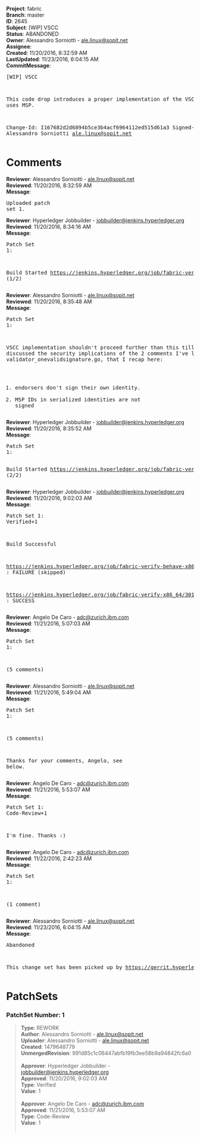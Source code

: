 <strong>Project</strong>: fabric<br><strong>Branch</strong>: master<br><strong>ID</strong>: 2645<br><strong>Subject</strong>: [WIP] VSCC<br><strong>Status</strong>: ABANDONED<br><strong>Owner</strong>: Alessandro Sorniotti - ale.linux@sopit.net<br><strong>Assignee</strong>:<br><strong>Created</strong>: 11/20/2016, 8:32:59 AM<br><strong>LastUpdated</strong>: 11/23/2016, 6:04:15 AM<br><strong>CommitMessage</strong>:<br><pre>[WIP] VSCC

This code drop introduces a proper implementation of the VSCC that uses MSP.

Change-Id: I167682d2d6894b5ce3b4acf6964112ed515d61a3
Signed-off-by: Alessandro Sorniotti <ale.linux@sopit.net>
</pre><h1>Comments</h1><strong>Reviewer</strong>: Alessandro Sorniotti - ale.linux@sopit.net<br><strong>Reviewed</strong>: 11/20/2016, 8:32:59 AM<br><strong>Message</strong>: <pre>Uploaded patch set 1.</pre><strong>Reviewer</strong>: Hyperledger Jobbuilder - jobbuilder@jenkins.hyperledger.org<br><strong>Reviewed</strong>: 11/20/2016, 8:34:16 AM<br><strong>Message</strong>: <pre>Patch Set 1:

Build Started https://jenkins.hyperledger.org/job/fabric-verify-behave-x86_64/1855/ (1/2)</pre><strong>Reviewer</strong>: Alessandro Sorniotti - ale.linux@sopit.net<br><strong>Reviewed</strong>: 11/20/2016, 8:35:48 AM<br><strong>Message</strong>: <pre>Patch Set 1:

VSCC implementation shouldn't proceed further than this till we've discussed the security implications of the 2 comments I've left in validator_onevalidsignature.go, that I recap here:
1) endorsers don't sign their own identity.
2) MSP IDs in serialized identities are not signed</pre><strong>Reviewer</strong>: Hyperledger Jobbuilder - jobbuilder@jenkins.hyperledger.org<br><strong>Reviewed</strong>: 11/20/2016, 8:35:52 AM<br><strong>Message</strong>: <pre>Patch Set 1:

Build Started https://jenkins.hyperledger.org/job/fabric-verify-x86_64/3017/ (2/2)</pre><strong>Reviewer</strong>: Hyperledger Jobbuilder - jobbuilder@jenkins.hyperledger.org<br><strong>Reviewed</strong>: 11/20/2016, 9:02:03 AM<br><strong>Message</strong>: <pre>Patch Set 1: Verified+1

Build Successful 

https://jenkins.hyperledger.org/job/fabric-verify-behave-x86_64/1855/ : FAILURE (skipped)

https://jenkins.hyperledger.org/job/fabric-verify-x86_64/3017/ : SUCCESS</pre><strong>Reviewer</strong>: Angelo De Caro - adc@zurich.ibm.com<br><strong>Reviewed</strong>: 11/21/2016, 5:07:03 AM<br><strong>Message</strong>: <pre>Patch Set 1:

(5 comments)</pre><strong>Reviewer</strong>: Alessandro Sorniotti - ale.linux@sopit.net<br><strong>Reviewed</strong>: 11/21/2016, 5:49:04 AM<br><strong>Message</strong>: <pre>Patch Set 1:

(5 comments)

Thanks for your comments, Angelo, see below.</pre><strong>Reviewer</strong>: Angelo De Caro - adc@zurich.ibm.com<br><strong>Reviewed</strong>: 11/21/2016, 5:53:07 AM<br><strong>Message</strong>: <pre>Patch Set 1: Code-Review+1

I'm fine. Thanks :)</pre><strong>Reviewer</strong>: Angelo De Caro - adc@zurich.ibm.com<br><strong>Reviewed</strong>: 11/22/2016, 2:42:23 AM<br><strong>Message</strong>: <pre>Patch Set 1:

(1 comment)</pre><strong>Reviewer</strong>: Alessandro Sorniotti - ale.linux@sopit.net<br><strong>Reviewed</strong>: 11/23/2016, 6:04:15 AM<br><strong>Message</strong>: <pre>Abandoned

This change set has been picked up by https://gerrit.hyperledger.org/r/#/c/2581/</pre><h1>PatchSets</h1><h3>PatchSet Number: 1</h3><blockquote><strong>Type</strong>: REWORK<br><strong>Author</strong>: Alessandro Sorniotti - ale.linux@sopit.net<br><strong>Uploader</strong>: Alessandro Sorniotti - ale.linux@sopit.net<br><strong>Created</strong>: 1479648779<br><strong>UnmergedRevision</strong>: 991d85c1c06447abfb19fb3ee58b9a94842fc6a0<br><br><strong>Approver</strong>: Hyperledger Jobbuilder - jobbuilder@jenkins.hyperledger.org<br><strong>Approved</strong>: 11/20/2016, 9:02:03 AM<br><strong>Type</strong>: Verified<br><strong>Value</strong>: 1<br><br><strong>Approver</strong>: Angelo De Caro - adc@zurich.ibm.com<br><strong>Approved</strong>: 11/21/2016, 5:53:07 AM<br><strong>Type</strong>: Code-Review<br><strong>Value</strong>: 1<br><br></blockquote>